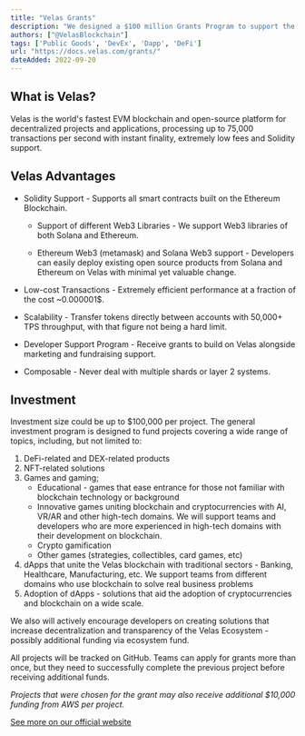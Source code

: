 ```yaml
---
title: "Velas Grants"
description: "We designed a $100 million Grants Program to support the growth of the Velas ecosystem and expand our reach in the new Web 3.0 epoch."
authors: ["@VelasBlockchain"]
tags: ['Public Goods', 'DevEx', 'Dapp', 'DeFi']
url: "https://docs.velas.com/grants/"
dateAdded: 2022-09-20
---
```


## What is Velas?

Velas is the world's fastest EVM blockchain and open-source platform for decentralized projects and applications, processing up to 75,000 transactions per second with instant finality, extremely low fees and Solidity support.

## Velas Advantages

- Solidity Support - Supports all smart contracts built on the Ethereum Blockchain.

    - Support of different Web3 Libraries - We support Web3 libraries of both Solana and Ethereum.

    - Ethereum Web3 (metamask) and Solana Web3 support - Developers can easily deploy existing open source products from Solana and Ethereum on Velas with minimal yet valuable change.

- Low-cost Transactions - Extremely efficient performance at a fraction of the cost ~0.000001$.

- Scalability - Transfer tokens directly between accounts with 50,000+ TPS throughput, with that figure not being a hard limit.

- Developer Support Program - Receive grants to build on Velas alongside marketing and fundraising support.

- Composable - Never deal with multiple shards or layer 2 systems.

## Investment

Investment size could be up to $100,000 per project. The general investment program is designed to fund projects covering a wide range of topics, including, but not limited to:

1. DeFi-related and DEX-related products
2. NFT-related solutions
3. Games and gaming;
    - Educational - games that ease entrance for those not familiar with blockchain technology or background
    - Innovative games uniting blockchain and cryptocurrencies with AI, VR/AR and other high-tech domains. We will support teams and developers who are more experienced in high-tech domains with their development on blockchain.
    - Crypto gamification
    - Other games (strategies, collectibles, card games, etc)
4. dApps that unite the Velas blockchain with traditional sectors - Banking, Healthcare, Manufacturing, etc. We support teams from different domains who use blockchain to solve real business problems
5. Adoption of dApps - solutions that aid the adoption of cryptocurrencies and blockchain on a wide scale.

We also will actively encourage developers on creating solutions that increase decentralization and transparency of the Velas Ecosystem - possibly additional funding via ecosystem fund.

All projects will be tracked on GitHub. Teams can apply for grants more than once, but they need to successfully complete the previous project before receiving additional funds.

*Projects that were chosen for the grant may also receive additional $10,000 funding from AWS per project.*

[See more on our official website](https://docs.velas.com/grants/)